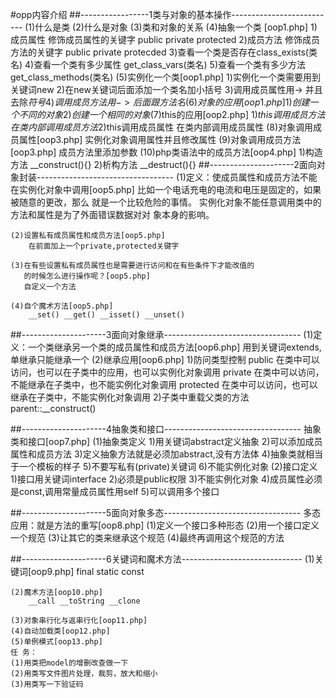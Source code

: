 #opp内容介绍
##-----------------1类与对象的基本操作--------------------------
    (1)什么是类
    (2)什么是对象
    (3)类和对象的关系
    (4)抽象一个类 [oop1.php]
		1)成员属性
			修饰成员属性的关键字
			public private protected
		2)成员方法
			修饰成员方法的关键字
			public private protecded
		3)查看一个类是否存在class_exists(类名)
		4)查看一个类有多少属性 get_class_vars(类名)
		5)查看一个类有多少方法 get_class_methods(类名)
	(5)实例化一个类[oop1.php]
		1)实例化一个类需要用到关键词new
		2)在new关键词后面添加一个类名加小括号
		3)调用成员属性用-> 并且去除$符号
		4)调用成员方法用-> 后面跟方法名
	(6)对象的应用[oop1.php]
		1)创建一个不同的对象
		2)创建一个相同的对象
	(7)$this的应用[oop2.php]
		1)$this调用成员方法
			在类内部调用成员方法
		2)$this调用成员属性
			在类内部调用成员属性
	(8)对象调用成员属性[oop3.php]
		实例化对象调用属性并且修改属性
	(9)对象调用成员方法[oop3.php]
		成员方法里添加参数
	(10)php类语法中的成员方法[oop4.php]
		1)构造方法
			__construct(){}
		2)析构方法
			__destruct(){}
##---------------------2面向对象封装----------------------------------
	(1)定义：使成员属性和成员方法不能在实例化对象中调用[oop5.php]
		比如一个电话充电的电流和电压是固定的，如果被随意的更改，那么
		就是一个比较危险的事情。
		实例化对象不能任意调用类中的方法和属性是为了外面错误数据对对
		象本身的影响。
		
	(2)设置私有成员属性和成员方法[oop5.php]
		在前面加上一个private,protected关键字
		
	(3)在有些设置私有成员属性也是需要进行访问和在有些条件下才能改值的
	   的时候怎么进行操作呢？[oop5.php]
	   自定义一个方法
	   
	(4)自个魔术方法[oop5.php]
		__set() __get() __isset() __unset()


##---------------------3面向对象继承----------------------------------
	(1)定义：一个类继承另一个类的成员属性和成员方法[oop6.php]
		用到关键词extends,单继承只能继承一个
	(2)继承应用[oop6.php]
		1)防问类型控制
			public    在类中可以访问，也可以在子类中的应用，也可以实例化对象调用
			private   在类中可以访问，不能继承在子类中，也不能实例化对象调用
			protected 在类中可以访问，也可以继承在子类中，不能实例化对象调用
		2)子类中重载父类的方法
			parent::__construct()
			
##---------------------4抽象类和接口----------------------------------
	抽象类和接口[oop7.php]
	(1)抽象类定义
		1)用关键词abstract定义抽象
		2)可以添加成员属性和成员方法
		3)定义抽象方法就是必须加abstract,没有方法体
		4)抽象类就相当于一个模板的样子
		5)不要写私有(private)关键词
		6)不能实例化对象
	(2)接口定义
		1)接口用关键词interface
		2)必须是public权限
		3)不能实例化对象
		4)成员属性必须是const,调用常量成员属性用self
		5)可以调用多个接口

##---------------------5面向对象多态----------------------------------
	多态应用：就是方法的重写[oop8.php]
		(1)定义一个接口多种形态
		(2)用一个接口定义一个规范
		(3)让其它的类来继承这个规范
		(4)最终再调用这个规范的方法

##---------------------6关键词和魔术方法------------------------------
	(1)关键词[oop9.php]
		final static const
		
	(2)魔术方法[oop10.php]
		__call __toString __clone
		
	(3)对象串行化与返串行化[oop11.php]
	(4)自动加载类[oop12.php]
	(5)单例模式[oop13.php]
	任 务：
	(1)用类把model的增删改查做一下
	(2)用类写文件图片处理，裁剪，放大和缩小
	(3)用类写一下验证码
	
